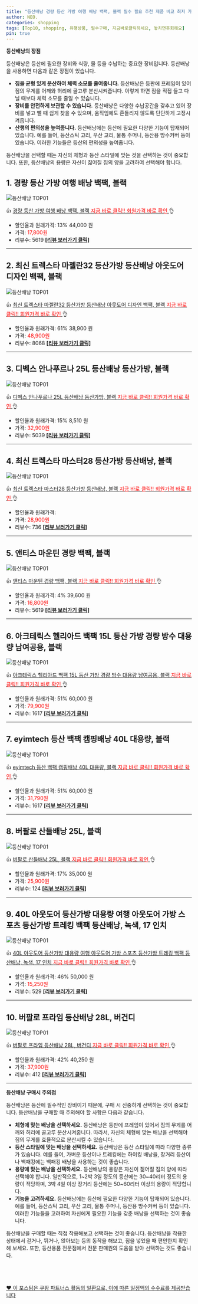 ```yaml
---
title: "등산배낭 경량 등산 가방 여행 배낭 백팩, 블랙 필수 필요 추천 제품 비교 최저 가격 비교 장점 구매 후기 구매평"
author: NEO.
categories: shopping
tags: [Top10, shopping, 유행상품, 필수구매, 지금바로클릭하세요, 놓치면후회해요]
pin: true
---
```

**등산배낭의 장점**

등산배낭은 등산에 필요한 장비와 식량, 물 등을 수납하는 중요한 장비입니다. 등산배낭을 사용하면 다음과 같은 장점이 있습니다.

* **짐을 균형 있게 분산하여 체력 소모를 줄여줍니다.** 등산배낭은 등판에 프레임이 있어 짐의 무게를 어깨와 허리에 골고루 분산시켜줍니다. 이렇게 하면 짐을 직접 들고 다닐 때보다 체력 소모를 줄일 수 있습니다.
* **장비를 안전하게 보관할 수 있습니다.** 등산배낭은 다양한 수납공간을 갖추고 있어 장비를 넣고 뺄 때 쉽게 찾을 수 있으며, 움직임에도 흔들리지 않도록 단단하게 고정시켜줍니다.
* **산행의 편의성을 높여줍니다.** 등산배낭에는 등산에 필요한 다양한 기능이 탑재되어 있습니다. 예를 들어, 등산스틱 고리, 우산 고리, 물통 주머니, 등산용 방수커버 등이 있습니다. 이러한 기능들은 등산의 편의성을 높여줍니다.

등산배낭을 선택할 때는 자신의 체형과 등산 스타일에 맞는 것을 선택하는 것이 중요합니다. 또한, 등산배낭의 용량은 자신이 짊어질 짐의 양을 고려하여 선택해야 합니다.

   

## 1. 경량 등산 가방 여행 배낭 백팩, 블랙

![등산배낭 TOP01](https://thumbnail6.coupangcdn.com/thumbnails/remote/490x490ex/image/vendor_inventory/55be/d9560edf0491caf4959e07369784eaff2b31268c51e1b352c9013f9430b0.jpg)


👍 [경량 등산 가방 여행 배낭 백팩, 블랙 <font color=red> 지금 바로 클릭!! 회원가격 바로 확인 </font> ](https://link.coupang.com/re/AFFSDP?lptag=AF3617701&subid=GithubCoopas&pageKey=7565327046&traceid=V0-153&itemId=20063557022&vendorItemId=87039792741) 👌 


- 할인율과 원래가격: 13%  44,000   원
- 가격: <span style='color:red'>17,800원</span>
- 리뷰수: 5619  [**[리뷰 보러가기 클릭]**](https://link.coupang.com/re/AFFSDP?lptag=AF3617701&subid=GithubCoopas&pageKey=7565327046&traceid=V0-153&itemId=20063557022&vendorItemId=87039792741)

---


   

## 2. 최신 트렉스타 마젤란32 등산가방 등산배낭 아웃도어 디자인 백팩, 블랙

![등산배낭 TOP01](https://thumbnail6.coupangcdn.com/thumbnails/remote/490x490ex/image/vendor_inventory/5b1e/4804c3cb2e53f029792f20d69fa05bef02663c38d54de475c3dd8a78ea72.jpg)


👍 [최신 트렉스타 마젤란32 등산가방 등산배낭 아웃도어 디자인 백팩, 블랙 <font color=red> 지금 바로 클릭!! 회원가격 바로 확인 </font> ](https://link.coupang.com/re/AFFSDP?lptag=AF3617701&subid=GithubCoopas&pageKey=5684861758&traceid=V0-153&itemId=9397955474&vendorItemId=76682962749) 👌 


- 할인율과 원래가격: 61%  38,900   원
- 가격: <span style='color:red'>48,900원</span>
- 리뷰수: 8068  [**[리뷰 보러가기 클릭]**](https://link.coupang.com/re/AFFSDP?lptag=AF3617701&subid=GithubCoopas&pageKey=5684861758&traceid=V0-153&itemId=9397955474&vendorItemId=76682962749)

---


   

## 3. 디벡스 안나푸르나 25L 등산배낭 등산가방, 블랙

![등산배낭 TOP01](https://thumbnail8.coupangcdn.com/thumbnails/remote/490x490ex/image/vendor_inventory/dd4a/26c98a371a035583b2d78a63063bea60a287379a64e4fcbf3e347358232c.png)


👍 [디벡스 안나푸르나 25L 등산배낭 등산가방, 블랙 <font color=red> 지금 바로 클릭!! 회원가격 바로 확인 </font> ](https://link.coupang.com/re/AFFSDP?lptag=AF3617701&subid=GithubCoopas&pageKey=5408505944&traceid=V0-153&itemId=8125433938&vendorItemId=75413710225) 👌 


- 할인율과 원래가격: 15%  8,510   원
- 가격: <span style='color:red'>32,900원</span>
- 리뷰수: 5039  [**[리뷰 보러가기 클릭]**](https://link.coupang.com/re/AFFSDP?lptag=AF3617701&subid=GithubCoopas&pageKey=5408505944&traceid=V0-153&itemId=8125433938&vendorItemId=75413710225)

---


   

## 4. 최신 트렉스타 마스터28 등산가방 등산배낭, 블랙

![등산배낭 TOP01](https://thumbnail10.coupangcdn.com/thumbnails/remote/490x490ex/image/vendor_inventory/d8a7/06dcb3c06ad3dbae23a313bd9f92280e06eb7171906e8fcdcecadbbf9df2.jpg)


👍 [최신 트렉스타 마스터28 등산가방 등산배낭, 블랙 <font color=red> 지금 바로 클릭!! 회원가격 바로 확인 </font> ](https://link.coupang.com/re/AFFSDP?lptag=AF3617701&subid=GithubCoopas&pageKey=5684843748&traceid=V0-153&itemId=9397882949&vendorItemId=76682890687) 👌 


- 할인율과 원래가격: 
- 가격: <span style='color:red'>28,900원</span>
- 리뷰수: 736  [**[리뷰 보러가기 클릭]**](https://link.coupang.com/re/AFFSDP?lptag=AF3617701&subid=GithubCoopas&pageKey=5684843748&traceid=V0-153&itemId=9397882949&vendorItemId=76682890687)

---


   

## 5. 앤티스 마운틴 경량 백팩, 블랙

![등산배낭 TOP01](https://thumbnail6.coupangcdn.com/thumbnails/remote/490x490ex/image/rs_quotation_api/plmdcvec/57e0d68037a8425fa661fe064bad6f03.jpg)


👍 [앤티스 마운틴 경량 백팩, 블랙 <font color=red> 지금 바로 클릭!! 회원가격 바로 확인 </font> ](https://link.coupang.com/re/AFFSDP?lptag=AF3617701&subid=GithubCoopas&pageKey=7390363921&traceid=V0-153&itemId=19105955339&vendorItemId=86226332948) 👌 


- 할인율과 원래가격: 4%  39,600   원
- 가격: <span style='color:red'>16,800원</span>
- 리뷰수: 5619  [**[리뷰 보러가기 클릭]**](https://link.coupang.com/re/AFFSDP?lptag=AF3617701&subid=GithubCoopas&pageKey=7390363921&traceid=V0-153&itemId=19105955339&vendorItemId=86226332948)

---


   

## 6. 아크테릭스 헬리아드 백팩 15L 등산 가방 경량 방수 대용량 남여공용, 블랙

![등산배낭 TOP01](https://thumbnail10.coupangcdn.com/thumbnails/remote/490x490ex/image/vendor_inventory/e700/eb8d7517d1231b01fd9a4340e38d70cced59d1d526565c0540baf6cb00ff.png)


👍 [아크테릭스 헬리아드 백팩 15L 등산 가방 경량 방수 대용량 남여공용, 블랙 <font color=red> 지금 바로 클릭!! 회원가격 바로 확인 </font> ](https://link.coupang.com/re/AFFSDP?lptag=AF3617701&subid=GithubCoopas&pageKey=7549353579&traceid=V0-153&itemId=20703140265&vendorItemId=87384125450) 👌 


- 할인율과 원래가격: 51%  60,000   원
- 가격: <span style='color:red'>79,900원</span>
- 리뷰수: 1617  [**[리뷰 보러가기 클릭]**](https://link.coupang.com/re/AFFSDP?lptag=AF3617701&subid=GithubCoopas&pageKey=7549353579&traceid=V0-153&itemId=20703140265&vendorItemId=87384125450)

---


   

## 7. eyimtech 등산 백팩 캠핑배낭 40L 대용량, 블랙

![등산배낭 TOP01](https://thumbnail9.coupangcdn.com/thumbnails/remote/490x490ex/image/vendor_inventory/c6ac/2c3b5c604423fcd8fbbecb0c9ea9366b0f40beaec1bd6384056dbcc0bd4d.jpg)


👍 [eyimtech 등산 백팩 캠핑배낭 40L 대용량, 블랙 <font color=red> 지금 바로 클릭!! 회원가격 바로 확인 </font> ](https://link.coupang.com/re/AFFSDP?lptag=AF3617701&subid=GithubCoopas&pageKey=7145727349&traceid=V0-153&itemId=17953924846&vendorItemId=86792071202) 👌 


- 할인율과 원래가격: 51%  60,000   원
- 가격: <span style='color:red'>31,790원</span>
- 리뷰수: 1617  [**[리뷰 보러가기 클릭]**](https://link.coupang.com/re/AFFSDP?lptag=AF3617701&subid=GithubCoopas&pageKey=7145727349&traceid=V0-153&itemId=17953924846&vendorItemId=86792071202)

---


   

## 8. 버팔로 산들배낭 25L, 블랙

![등산배낭 TOP01](https://thumbnail7.coupangcdn.com/thumbnails/remote/490x490ex/image/retail/images/3832622716449432-9042d999-24f8-4055-a945-f6b2fd9a9483.jpg)


👍 [버팔로 산들배낭 25L, 블랙 <font color=red> 지금 바로 클릭!! 회원가격 바로 확인 </font> ](https://link.coupang.com/re/AFFSDP?lptag=AF3617701&subid=GithubCoopas&pageKey=7320614631&traceid=V0-153&itemId=6481528892&vendorItemId=73775809102) 👌 


- 할인율과 원래가격: 17%  35,000   원
- 가격: <span style='color:red'>25,900원</span>
- 리뷰수: 124  [**[리뷰 보러가기 클릭]**](https://link.coupang.com/re/AFFSDP?lptag=AF3617701&subid=GithubCoopas&pageKey=7320614631&traceid=V0-153&itemId=6481528892&vendorItemId=73775809102)

---


   

## 9. 40L 아웃도어 등산가방 대용량 여행 아웃도어 가방 스포츠 등산가방 트레킹 백팩 등산배낭, 녹색, 17 인치

![등산배낭 TOP01](https://thumbnail9.coupangcdn.com/thumbnails/remote/490x490ex/image/vendor_inventory/63df/c22f0e991dc0e164293dbd09f65bca330da3bd05f77c6f3a1870d8ff72c4.jpeg)


👍 [40L 아웃도어 등산가방 대용량 여행 아웃도어 가방 스포츠 등산가방 트레킹 백팩 등산배낭, 녹색, 17 인치 <font color=red> 지금 바로 클릭!! 회원가격 바로 확인 </font> ](https://link.coupang.com/re/AFFSDP?lptag=AF3617701&subid=GithubCoopas&pageKey=7736988417&traceid=V0-153&itemId=20805961648&vendorItemId=87875014185) 👌 


- 할인율과 원래가격: 46%  50,000   원
- 가격: <span style='color:red'>15,250원</span>
- 리뷰수: 529  [**[리뷰 보러가기 클릭]**](https://link.coupang.com/re/AFFSDP?lptag=AF3617701&subid=GithubCoopas&pageKey=7736988417&traceid=V0-153&itemId=20805961648&vendorItemId=87875014185)

---


   

## 10. 버팔로 프라임 등산배낭 28L, 버건디

![등산배낭 TOP01](https://thumbnail9.coupangcdn.com/thumbnails/remote/490x490ex/image/retail/images/6083102776365534-0ea54c18-81e5-44d7-ab30-561399829108.jpg)


👍 [버팔로 프라임 등산배낭 28L, 버건디 <font color=red> 지금 바로 클릭!! 회원가격 바로 확인 </font> ](https://link.coupang.com/re/AFFSDP?lptag=AF3617701&subid=GithubCoopas&pageKey=238348717&traceid=V0-153&itemId=755749053&vendorItemId=4908536976) 👌 


- 할인율과 원래가격: 42%  40,250   원
- 가격: <span style='color:red'>37,900원</span>
- 리뷰수: 412  [**[리뷰 보러가기 클릭]**](https://link.coupang.com/re/AFFSDP?lptag=AF3617701&subid=GithubCoopas&pageKey=238348717&traceid=V0-153&itemId=755749053&vendorItemId=4908536976)

---
**등산배낭 구매시 주의점**

등산배낭은 등산에 필수적인 장비이기 때문에, 구매 시 신중하게 선택하는 것이 중요합니다. 등산배낭을 구매할 때 주의해야 할 사항은 다음과 같습니다.

* **체형에 맞는 배낭을 선택하세요.** 등산배낭은 등판에 프레임이 있어서 짐의 무게를 어깨와 허리에 골고루 분산시켜줍니다. 따라서, 자신의 체형에 맞는 배낭을 선택해야 짐의 무게를 효율적으로 분산시킬 수 있습니다.
* **등산 스타일에 맞는 배낭을 선택하세요.** 등산배낭은 등산 스타일에 따라 다양한 종류가 있습니다. 예를 들어, 가벼운 등산이나 트레킹에는 하이킹 배낭을, 장거리 등산이나 백패킹에는 백패킹 배낭을 사용하는 것이 좋습니다.
* **용량에 맞는 배낭을 선택하세요.** 등산배낭의 용량은 자신이 짊어질 짐의 양에 따라 선택해야 합니다. 일반적으로, 1~2박 3일 정도의 등산에는 30~40리터 정도의 용량이 적당하며, 3박 4일 이상 장거리 등산에는 50~60리터 이상의 용량이 적당합니다.
* **기능을 고려하세요.** 등산배낭에는 등산에 필요한 다양한 기능이 탑재되어 있습니다. 예를 들어, 등산스틱 고리, 우산 고리, 물통 주머니, 등산용 방수커버 등이 있습니다. 이러한 기능들을 고려하여 자신에게 필요한 기능을 갖춘 배낭을 선택하는 것이 좋습니다.

등산배낭을 구매할 때는 직접 착용해보고 선택하는 것이 좋습니다. 등산배낭을 착용한 상태에서 걷거나, 뛰거나, 앉아보는 등의 동작을 해보고, 짐을 넣었을 때 편안한지 확인해 보세요. 또한, 등산용품 전문점에서 전문 판매원의 도움을 받아 선택하는 것도 좋습니다.<br><br><br><br><br> [ ❤  이 포스팅은 쿠팡 파트너스 활동의 일환으로, 이에 따른 일정액의 수수료를 제공받습니다](https://link.coupang.com/a/bcEFyh)